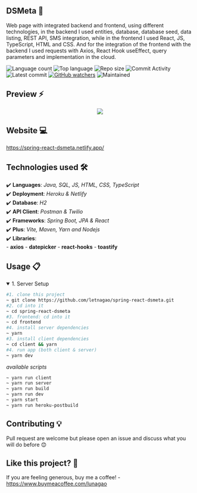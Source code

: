 ## DSMeta 🎯
 Web page with integrated backend and frontend, using different technologies, in the backend I used entities, database, database seed, data listing, REST API, SMS integration, while in the frontend I used React, JS, TypeScript, HTML and CSS. And for the integration of the frontend with the backend I used requests with Axios, React Hook useEffect, query parameters and implementation in the cloud.

![Language count](https://img.shields.io/github/languages/count/letnagao/spring-react-dsmeta?color=green)
![Top language](https://img.shields.io/github/languages/top/letnagao/spring-react-dsmeta?color=ff69b4)
![Repo size](https://img.shields.io/github/repo-size/letnagao/spring-react-dsmeta?color=yellow)
![Commit Activity](https://img.shields.io/github/commit-activity/y/letnagao/spring-react-dsmeta?color=blue)
![Latest commit](https://img.shields.io/github/last-commit/letnagao/spring-react-dsmeta?color=red)
[![GitHub watchers](https://img.shields.io/github/watchers/letnagao/spring-react-dsmeta?logo=GitHub)](https://github.com/letnagao/crwn-clothing/watchers)
![Maintained](https://img.shields.io/maintenance/yes/9999)

</ul><h2> Preview ⚡️</h2>
<p align="center">
  <img src="https://user-images.githubusercontent.com/99754900/179428996-314bf321-6a80-403d-a87f-1c4ce47b5323.jpg" />
</p>  

## Website 💻
https://spring-react-dsmeta.netlify.app/

## Technologies used 🛠️
✔️ **Languages**: *Java, SQL, JS, HTML, CSS, TypeScript*<br />
✔️ **Deployment**: *Heroku & Netlify*<br />
✔️ **Database**: *H2*<br />
✔️ **API Client**: *Postman & Twilio*<br />
✔️ **Frameworks**: *Spring Boot, JPA & React*<br />
✔️ **Plus**: *Vite, Maven, Yarn and Nodejs*<br />
✔️ **Libraries**: <br /> - **axios**  - **datepicker** - **react-hooks**  - **toastify**

## Usage 📋
<details open>
<summary>1. Server Setup</summary>

```bash
#1. clone this project
~ git clone https://github.com/letnagao/spring-react-dsmeta.git
#2. cd into it
~ cd spring-react-dsmeta
#3. frontend: cd into it
~ cd frontend 
#4. install server dependencies
~ yarn 
#3. install client dependencies
~ cd client && yarn 
#4. run app (both client & server)
~ yarn dev
```
*available scripts*
```bash
~ yarn run client
~ yarn run server
~ yarn run build
~ yarn run dev
~ yarn start
~ yarn run heroku-postbuild
```
</details>


## Contributing 💡
Pull request are welcome but please open an issue and discuss what you will do before 😊

## Like this project? 💖

If you are feeling generous, buy me a coffee! - https://www.buymeacoffee.com/lunagao
